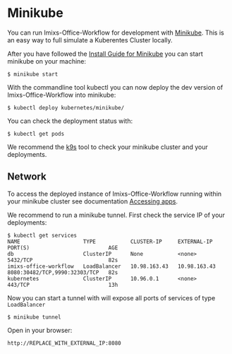 # Minikube

You can run Imixs-Office-Workflow for development with [Minikube](https://minikube.sigs.k8s.io/docs/). This is an easy way to full simulate a Kuberentes Cluster locally. 

After you have followed the [Install Guide for Minikube](https://kubernetes.io/de/docs/tasks/tools/install-minikube/) you can start minikube on your machine:

	$ minikube start
	
	
With the commandline tool kubectl you can now deploy the dev version of Imixs-Office-Workflow into minikube:

	$ kubectl deploy kubernetes/minikube/


You can check the deployment status with:

	$ kubectl get pods

We recommend the [k9s](https://github.com/derailed/k9s) tool to check your minikube cluster and your deployments.


## Network

To access the deployed instance of Imixs-Office-Workflow running within your minikube cluster see documentation [Accessing apps](https://minikube.sigs.k8s.io/docs/handbook/accessing/). 

We recommend to run a minikube tunnel. First check the service IP of your deployments:

```
$ kubectl get services
NAME                    TYPE           CLUSTER-IP     EXTERNAL-IP    PORT(S)                         AGE
db                      ClusterIP      None           <none>         5432/TCP                        82s
imixs-office-workflow   LoadBalancer   10.98.163.43   10.98.163.43   8080:30482/TCP,9990:32303/TCP   82s
kubernetes              ClusterIP      10.96.0.1      <none>         443/TCP                         13h
```

Now you can start a tunnel with will expose all ports of services of type `LoadBalancer` 

	$ minikube tunnel

Open in your browser:

	http://REPLACE_WITH_EXTERNAL_IP:8080




